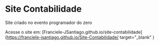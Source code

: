 # Site Contabilidade
 Site criado no evento programador do zero

 Acesse o site em:
 [Franciele-JSantiago.github.io/site-contabilidade](https://franciele-jsantiago.github.io/Site-Contabilidade/ target="_blank" )
